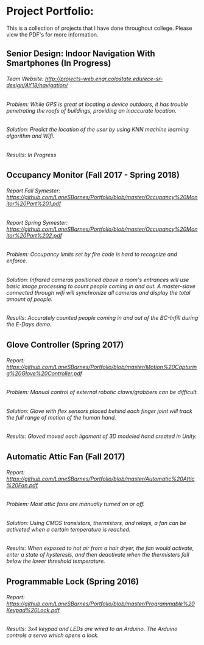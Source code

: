 # Project Portfolio:
This is a collection of projects that I have done throughout college. Please view the PDF's for more information.

## Senior Design: Indoor Navigation With Smartphones (In Progress)
###### Team Website: http://projects-web.engr.colostate.edu/ece-sr-design/AY18/navigation/
###### Problem: While GPS is great at locating a device outdoors, it has trouble penetrating the roofs of buildings, providing an inaccurate location.
###### Solution: Predict the location of the user by using KNN machine learning algorithm and Wifi.
###### Results: In Progress

## Occupancy Monitor (Fall 2017 - Spring 2018)
###### Report Fall Symester: https://github.com/LaneSBarnes/Portfolio/blob/master/Occupancy%20Monitor%20Part%201.pdf
###### Report Spring Symester: https://github.com/LaneSBarnes/Portfolio/blob/master/Occupancy%20Monitor%20Part%202.pdf
###### Problem: Occupancy limits set by fire code is hard to recognize and enforce.
###### Solution: Infrared cameras positioned above a room's entrances will use basic image processing to count people coming in and out. A master-slave connected through wifi will synchronize all cameras and display the total amount of people.
###### Results: Accurately counted people coming in and out of the BC-Infill during the E-Days demo.

## Glove Controller (Spring 2017)
###### Report: https://github.com/LaneSBarnes/Portfolio/blob/master/Motion%20Capturing%20Glove%20Controller.pdf
###### Problem: Manual control of external robotic claws/grabbers can be difficult.
###### Solution: Glove with flex sensors placed behind each finger joint will track the full range of motion of the human hand.
###### Results: Gloved moved each ligament of 3D modeled hand created in Unity.

## Automatic Attic Fan (Fall 2017)
###### Report: https://github.com/LaneSBarnes/Portfolio/blob/master/Automatic%20Attic%20Fan.pdf
###### Problem: Most attic fans are manually turned on or off.
###### Solution: Using CMOS transistors, thermistors, and relays, a fan can be activeted when a certain temperature is reached.
###### Results: When exposed to hot air from a hair dryer, the fan would activate, enter a state of hysteresis, and then deactivate when the thermisters fall below the lower threshold temperature.

## Programmable Lock (Spring 2016)
###### Report: https://github.com/LaneSBarnes/Portfolio/blob/master/Programmable%20Keypad%20Lock.pdf
###### Results: 3x4 keypad and LEDs are wired to an Arduino. The Arduino controls a servo which opens a lock.


